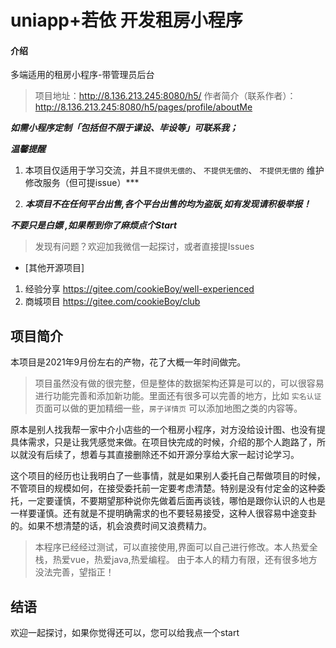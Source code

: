 # uniapp+若依 开发租房小程序 

#### 介绍
多端适用的租房小程序-带管理员后台

> 项目地址：http://8.136.213.245:8080/h5/
> 作者简介（联系作者）：http://8.136.213.245:8080/h5/pages/profile/aboutMe

***如需小程序定制「包括但不限于课设、毕设等」可联系我；***

***温馨提醒***

1. 本项目仅适用于学习交流，并且`不提供无偿的`、 `不提供无偿的`、 `不提供无偿的` 维护修改服务（但可提issue）***

2. ***本项目不在任何平台出售,各个平台出售的均为盗版,如有发现请积极举报！***

***不要只是白嫖 ,如果帮到你了麻烦点个Start***

> 发现有问题？欢迎加我微信一起探讨，或者直接提Issues

- [其他开源项目]

1. 经验分享 https://gitee.com/cookieBoy/well-experienced
2. 商城项目 https://gitee.com/cookieBoy/club


## 项目简介

本项目是2021年9月份左右的产物，花了大概一年时间做完。

> 项目虽然没有做的很完整，但是整体的数据架构还算是可以的，可以很容易进行功能完善和添加新功能。里面还有很多可以完善的地方，比如 `实名认证` 页面可以做的更加精细一些，`房子详情页` 可以添加地图之类的内容等。

原本是别人找我帮一家中介小店些的一个租房小程序，对方没给设计图、也没有提具体需求，只是让我凭感觉来做。在项目快完成的时候，介绍的那个人跑路了，所以就没有后续了，想着与其直接删除还不如开源分享给大家一起讨论学习。

这个项目的经历也让我明白了一些事情，就是如果别人委托自己帮做项目的时候，不管项目的规模如何，在接受委托前一定要考虑清楚。特别是没有付定金的这种委托，一定要谨慎，不要期望那种说你先做着后面再谈钱，哪怕是跟你认识的人也是一样要谨慎。还有就是不提明确需求的也不要轻易接受，这种人很容易中途变卦的。如果不想清楚的话，机会浪费时间又浪费精力。

> 本程序已经经过测试，可以直接使用,界面可以自己进行修改。本人热爱全栈，热爱vue，热爱java,热爱编程。
由于本人的精力有限，还有很多地方没法完善，望指正！

## 结语

欢迎一起探讨，如果你觉得还可以，您可以给我点一个start